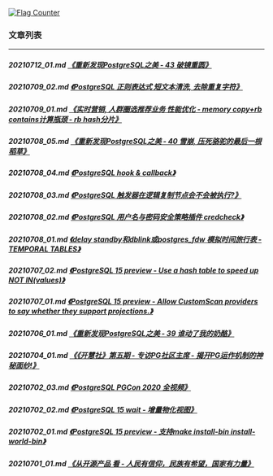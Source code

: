 <a rel="nofollow" href="http://info.flagcounter.com/h9V1"  ><img src="http://s03.flagcounter.com/count/h9V1/bg_FFFFFF/txt_000000/border_CCCCCC/columns_2/maxflags_12/viewers_0/labels_0/pageviews_0/flags_0/"  alt="Flag Counter"  border="0"  ></a>  
  
### 文章列表  
----  
##### 20210712_01.md   [《重新发现PostgreSQL之美 - 43 破镜重圆》](20210712_01.md)  
##### 20210709_02.md   [《PostgreSQL 正则表达式 短文本清洗, 去除重复字符》](20210709_02.md)  
##### 20210709_01.md   [《实时营销, 人群圈选推荐业务 性能优化 - memory copy+rb contains计算瓶颈 - rb hash分片》](20210709_01.md)  
##### 20210708_05.md   [《重新发现PostgreSQL之美 - 40 雪崩, 压死骆驼的最后一根稻草》](20210708_05.md)  
##### 20210708_04.md   [《PostgreSQL hook & callback》](20210708_04.md)  
##### 20210708_03.md   [《PostgreSQL 触发器在逻辑复制节点会不会被执行?》](20210708_03.md)  
##### 20210708_02.md   [《PostgreSQL 用户名与密码安全策略插件 credcheck》](20210708_02.md)  
##### 20210708_01.md   [《delay standby和dblink或postgres_fdw 模拟时间旅行表 - TEMPORAL TABLES》](20210708_01.md)  
##### 20210707_02.md   [《PostgreSQL 15 preview - Use a hash table to speed up NOT IN(values)》](20210707_02.md)  
##### 20210707_01.md   [《PostgreSQL 15 preview - Allow CustomScan providers to say whether they support projections.》](20210707_01.md)  
##### 20210706_01.md   [《重新发现PostgreSQL之美 - 39 谁动了我的奶酪》](20210706_01.md)  
##### 20210704_01.md   [《《开慧社》第五期 - 专访PG社区主席 - 揭开PG运作机制的神秘面纱!》](20210704_01.md)  
##### 20210702_03.md   [《PostgreSQL PGCon 2020 全视频》](20210702_03.md)  
##### 20210702_02.md   [《PostgreSQL 15 wait - 增量物化视图》](20210702_02.md)  
##### 20210702_01.md   [《PostgreSQL 15 preview - 支持make install-bin install-world-bin》](20210702_01.md)  
##### 20210701_01.md   [《从开源产品 看 - 人民有信仰，民族有希望，国家有力量》](20210701_01.md)  
